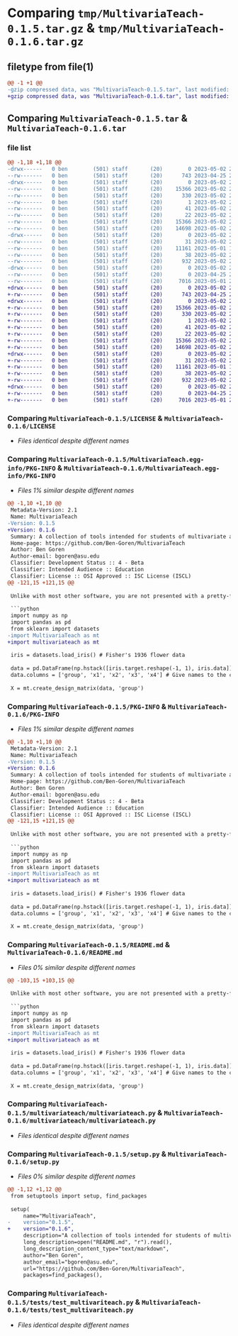 # Comparing `tmp/MultivariaTeach-0.1.5.tar.gz` & `tmp/MultivariaTeach-0.1.6.tar.gz`

## filetype from file(1)

```diff
@@ -1 +1 @@
-gzip compressed data, was "MultivariaTeach-0.1.5.tar", last modified: Tue May  2 21:22:32 2023, max compression
+gzip compressed data, was "MultivariaTeach-0.1.6.tar", last modified: Tue May  2 21:32:47 2023, max compression
```

## Comparing `MultivariaTeach-0.1.5.tar` & `MultivariaTeach-0.1.6.tar`

### file list

```diff
@@ -1,18 +1,18 @@
-drwx------   0 ben        (501) staff       (20)        0 2023-05-02 21:22:32.421158 MultivariaTeach-0.1.5/
--rw-------   0 ben        (501) staff       (20)      743 2023-04-25 22:03:04.000000 MultivariaTeach-0.1.5/LICENSE
-drwx------   0 ben        (501) staff       (20)        0 2023-05-02 21:22:32.419844 MultivariaTeach-0.1.5/MultivariaTeach.egg-info/
--rw-------   0 ben        (501) staff       (20)    15366 2023-05-02 21:22:32.000000 MultivariaTeach-0.1.5/MultivariaTeach.egg-info/PKG-INFO
--rw-------   0 ben        (501) staff       (20)      330 2023-05-02 21:22:32.000000 MultivariaTeach-0.1.5/MultivariaTeach.egg-info/SOURCES.txt
--rw-------   0 ben        (501) staff       (20)        1 2023-05-02 21:22:32.000000 MultivariaTeach-0.1.5/MultivariaTeach.egg-info/dependency_links.txt
--rw-------   0 ben        (501) staff       (20)       41 2023-05-02 21:22:32.000000 MultivariaTeach-0.1.5/MultivariaTeach.egg-info/requires.txt
--rw-------   0 ben        (501) staff       (20)       22 2023-05-02 21:22:32.000000 MultivariaTeach-0.1.5/MultivariaTeach.egg-info/top_level.txt
--rw-------   0 ben        (501) staff       (20)    15366 2023-05-02 21:22:32.421013 MultivariaTeach-0.1.5/PKG-INFO
--rw-------   0 ben        (501) staff       (20)    14698 2023-05-02 21:22:03.000000 MultivariaTeach-0.1.5/README.md
-drwx------   0 ben        (501) staff       (20)        0 2023-05-02 21:22:32.420164 MultivariaTeach-0.1.5/multivariateach/
--rw-------   0 ben        (501) staff       (20)       31 2023-05-02 20:33:56.000000 MultivariaTeach-0.1.5/multivariateach/__init__.py
--rw-------   0 ben        (501) staff       (20)    11161 2023-05-01 19:52:12.000000 MultivariaTeach-0.1.5/multivariateach/multivariateach.py
--rw-------   0 ben        (501) staff       (20)       38 2023-05-02 21:22:32.421193 MultivariaTeach-0.1.5/setup.cfg
--rw-------   0 ben        (501) staff       (20)      932 2023-05-02 21:22:26.000000 MultivariaTeach-0.1.5/setup.py
-drwx------   0 ben        (501) staff       (20)        0 2023-05-02 21:22:32.420628 MultivariaTeach-0.1.5/tests/
--rw-------   0 ben        (501) staff       (20)        0 2023-04-25 22:05:08.000000 MultivariaTeach-0.1.5/tests/__init__.py
--rw-------   0 ben        (501) staff       (20)     7016 2023-05-01 22:22:43.000000 MultivariaTeach-0.1.5/tests/test_multivariteach.py
+drwx------   0 ben        (501) staff       (20)        0 2023-05-02 21:32:47.749146 MultivariaTeach-0.1.6/
+-rw-------   0 ben        (501) staff       (20)      743 2023-04-25 22:03:04.000000 MultivariaTeach-0.1.6/LICENSE
+drwx------   0 ben        (501) staff       (20)        0 2023-05-02 21:32:47.747702 MultivariaTeach-0.1.6/MultivariaTeach.egg-info/
+-rw-------   0 ben        (501) staff       (20)    15366 2023-05-02 21:32:47.000000 MultivariaTeach-0.1.6/MultivariaTeach.egg-info/PKG-INFO
+-rw-------   0 ben        (501) staff       (20)      330 2023-05-02 21:32:47.000000 MultivariaTeach-0.1.6/MultivariaTeach.egg-info/SOURCES.txt
+-rw-------   0 ben        (501) staff       (20)        1 2023-05-02 21:32:47.000000 MultivariaTeach-0.1.6/MultivariaTeach.egg-info/dependency_links.txt
+-rw-------   0 ben        (501) staff       (20)       41 2023-05-02 21:32:47.000000 MultivariaTeach-0.1.6/MultivariaTeach.egg-info/requires.txt
+-rw-------   0 ben        (501) staff       (20)       22 2023-05-02 21:32:47.000000 MultivariaTeach-0.1.6/MultivariaTeach.egg-info/top_level.txt
+-rw-------   0 ben        (501) staff       (20)    15366 2023-05-02 21:32:47.748999 MultivariaTeach-0.1.6/PKG-INFO
+-rw-------   0 ben        (501) staff       (20)    14698 2023-05-02 21:32:06.000000 MultivariaTeach-0.1.6/README.md
+drwx------   0 ben        (501) staff       (20)        0 2023-05-02 21:32:47.748102 MultivariaTeach-0.1.6/multivariateach/
+-rw-------   0 ben        (501) staff       (20)       31 2023-05-02 20:33:56.000000 MultivariaTeach-0.1.6/multivariateach/__init__.py
+-rw-------   0 ben        (501) staff       (20)    11161 2023-05-01 19:52:12.000000 MultivariaTeach-0.1.6/multivariateach/multivariateach.py
+-rw-------   0 ben        (501) staff       (20)       38 2023-05-02 21:32:47.749182 MultivariaTeach-0.1.6/setup.cfg
+-rw-------   0 ben        (501) staff       (20)      932 2023-05-02 21:32:38.000000 MultivariaTeach-0.1.6/setup.py
+drwx------   0 ben        (501) staff       (20)        0 2023-05-02 21:32:47.748569 MultivariaTeach-0.1.6/tests/
+-rw-------   0 ben        (501) staff       (20)        0 2023-04-25 22:05:08.000000 MultivariaTeach-0.1.6/tests/__init__.py
+-rw-------   0 ben        (501) staff       (20)     7016 2023-05-01 22:22:43.000000 MultivariaTeach-0.1.6/tests/test_multivariteach.py
```

### Comparing `MultivariaTeach-0.1.5/LICENSE` & `MultivariaTeach-0.1.6/LICENSE`

 * *Files identical despite different names*

### Comparing `MultivariaTeach-0.1.5/MultivariaTeach.egg-info/PKG-INFO` & `MultivariaTeach-0.1.6/MultivariaTeach.egg-info/PKG-INFO`

 * *Files 1% similar despite different names*

```diff
@@ -1,10 +1,10 @@
 Metadata-Version: 2.1
 Name: MultivariaTeach
-Version: 0.1.5
+Version: 0.1.6
 Summary: A collection of tools intended for students of multivariate analysis
 Home-page: https://github.com/Ben-Goren/MultivariaTeach
 Author: Ben Goren
 Author-email: bgoren@asu.edu
 Classifier: Development Status :: 4 - Beta
 Classifier: Intended Audience :: Education
 Classifier: License :: OSI Approved :: ISC License (ISCL)
@@ -121,15 +121,15 @@
 
 Unlike with most other software, you are not presented with a pretty-formatted table of results; instead, the `results` object can now be itself queried for … well, for anything and everything. So, for example, a simple-but-complete test might look like this:
 
 ```python
 import numpy as np
 import pandas as pd
 from sklearn import datasets
-import MultivariaTeach as mt
+import multivariateach as mt
 
 iris = datasets.load_iris() # Fisher's 1936 flower data
 
 data = pd.DataFrame(np.hstack([iris.target.reshape(-1, 1), iris.data])) # Extract the parts we want in the structure we need
 data.columns = ['group', 'x1', 'x2', 'x3', 'x4'] # Give names to the columns
 
 X = mt.create_design_matrix(data, 'group')
```

### Comparing `MultivariaTeach-0.1.5/PKG-INFO` & `MultivariaTeach-0.1.6/PKG-INFO`

 * *Files 1% similar despite different names*

```diff
@@ -1,10 +1,10 @@
 Metadata-Version: 2.1
 Name: MultivariaTeach
-Version: 0.1.5
+Version: 0.1.6
 Summary: A collection of tools intended for students of multivariate analysis
 Home-page: https://github.com/Ben-Goren/MultivariaTeach
 Author: Ben Goren
 Author-email: bgoren@asu.edu
 Classifier: Development Status :: 4 - Beta
 Classifier: Intended Audience :: Education
 Classifier: License :: OSI Approved :: ISC License (ISCL)
@@ -121,15 +121,15 @@
 
 Unlike with most other software, you are not presented with a pretty-formatted table of results; instead, the `results` object can now be itself queried for … well, for anything and everything. So, for example, a simple-but-complete test might look like this:
 
 ```python
 import numpy as np
 import pandas as pd
 from sklearn import datasets
-import MultivariaTeach as mt
+import multivariateach as mt
 
 iris = datasets.load_iris() # Fisher's 1936 flower data
 
 data = pd.DataFrame(np.hstack([iris.target.reshape(-1, 1), iris.data])) # Extract the parts we want in the structure we need
 data.columns = ['group', 'x1', 'x2', 'x3', 'x4'] # Give names to the columns
 
 X = mt.create_design_matrix(data, 'group')
```

### Comparing `MultivariaTeach-0.1.5/README.md` & `MultivariaTeach-0.1.6/README.md`

 * *Files 0% similar despite different names*

```diff
@@ -103,15 +103,15 @@
 
 Unlike with most other software, you are not presented with a pretty-formatted table of results; instead, the `results` object can now be itself queried for … well, for anything and everything. So, for example, a simple-but-complete test might look like this:
 
 ```python
 import numpy as np
 import pandas as pd
 from sklearn import datasets
-import MultivariaTeach as mt
+import multivariateach as mt
 
 iris = datasets.load_iris() # Fisher's 1936 flower data
 
 data = pd.DataFrame(np.hstack([iris.target.reshape(-1, 1), iris.data])) # Extract the parts we want in the structure we need
 data.columns = ['group', 'x1', 'x2', 'x3', 'x4'] # Give names to the columns
 
 X = mt.create_design_matrix(data, 'group')
```

### Comparing `MultivariaTeach-0.1.5/multivariateach/multivariateach.py` & `MultivariaTeach-0.1.6/multivariateach/multivariateach.py`

 * *Files identical despite different names*

### Comparing `MultivariaTeach-0.1.5/setup.py` & `MultivariaTeach-0.1.6/setup.py`

 * *Files 0% similar despite different names*

```diff
@@ -1,12 +1,12 @@
 from setuptools import setup, find_packages
 
 setup(
     name="MultivariaTeach",
-    version="0.1.5",
+    version="0.1.6",
     description="A collection of tools intended for students of multivariate analysis",
     long_description=open("README.md", "r").read(),
     long_description_content_type="text/markdown",
     author="Ben Goren",
     author_email="bgoren@asu.edu",
     url="https://github.com/Ben-Goren/MultivariaTeach",
     packages=find_packages(),
```

### Comparing `MultivariaTeach-0.1.5/tests/test_multivariteach.py` & `MultivariaTeach-0.1.6/tests/test_multivariteach.py`

 * *Files identical despite different names*

